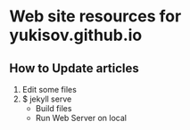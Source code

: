Web site resources for yukisov.github.io
=====

How to Update articles
-----

1. Edit some files
2. $ jekyll serve
    - Build files
    - Run Web Server on local

